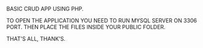 BASIC CRUD APP USING PHP.

TO OPEN THE APPLICATION YOU NEED TO RUN MYSQL SERVER ON 3306 PORT.
THEN PLACE THE FILES INSIDE YOUR PUBLIC FOLDER.

THAT'S ALL, THANK'S.

